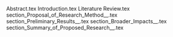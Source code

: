 Abstract.tex
Introduction.tex
Literature Review.tex
section_Proposal_of_Research_Method__.tex
section_Preliminary_Results__.tex
section_Broader_Impacts__.tex
section_Summary_of_Proposed_Research__.tex
